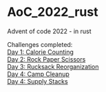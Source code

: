 # AoC_2022_rust
Advent of code 2022 - in rust

Challenges completed:  
[Day 1: Calorie Counting](https://adventofcode.com/2022/day/1)  
[Day 2: Rock Paper Scissors](https://adventofcode.com/2022/day/2)  
[Day 3: Rucksack Reorganization](https://adventofcode.com/2022/day/3)  
[Day 4: Camp Cleanup](https://adventofcode.com/2022/day/4)  
[Day 4: Supply Stacks](https://adventofcode.com/2022/day/5)  